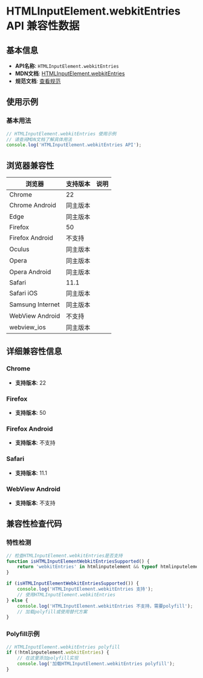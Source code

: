 # HTMLInputElement.webkitEntries API 兼容性数据

## 基本信息

- **API名称**: `HTMLInputElement.webkitEntries`
- **MDN文档**: [HTMLInputElement.webkitEntries](https://developer.mozilla.org/docs/Web/API/HTMLInputElement/webkitEntries)
- **规范文档**: [查看规范](https://wicg.github.io/entries-api/#dom-htmlinputelement-webkitentries)

## 使用示例

### 基本用法

```javascript
// HTMLInputElement.webkitEntries 使用示例
// 请查阅MDN文档了解具体用法
console.log('HTMLInputElement.webkitEntries API');
```

## 浏览器兼容性

| 浏览器 | 支持版本 | 说明 |
|--------|----------|------|
| Chrome | 22 |  |
| Chrome Android | 同主版本 |  |
| Edge | 同主版本 |  |
| Firefox | 50 |  |
| Firefox Android | 不支持 |  |
| Oculus | 同主版本 |  |
| Opera | 同主版本 |  |
| Opera Android | 同主版本 |  |
| Safari | 11.1 |  |
| Safari iOS | 同主版本 |  |
| Samsung Internet | 同主版本 |  |
| WebView Android | 不支持 |  |
| webview_ios | 同主版本 |  |

## 详细兼容性信息

### Chrome

- **支持版本**: 22

### Firefox

- **支持版本**: 50

### Firefox Android

- **支持版本**: 不支持

### Safari

- **支持版本**: 11.1

### WebView Android

- **支持版本**: 不支持

## 兼容性检查代码

### 特性检测

```javascript
// 检查HTMLInputElement.webkitEntries是否支持
function isHTMLInputElementWebkitEntriesSupported() {
    return 'webkitEntries' in htmlinputelement && typeof htmlinputelement.webkitEntries === 'function';
}

if (isHTMLInputElementWebkitEntriesSupported()) {
    console.log('HTMLInputElement.webkitEntries 支持');
    // 使用HTMLInputElement.webkitEntries
} else {
    console.log('HTMLInputElement.webkitEntries 不支持，需要polyfill');
    // 加载polyfill或使用替代方案
}
```

### Polyfill示例

```javascript
// HTMLInputElement.webkitEntries polyfill
if (!htmlinputelement.webkitEntries) {
    // 在这里添加polyfill实现
    console.log('加载HTMLInputElement.webkitEntries polyfill');
}
```

